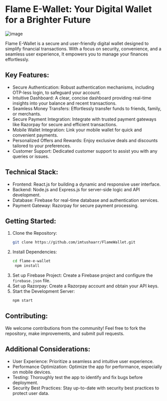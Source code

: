# Flame E-Wallet: Your Digital Wallet for a Brighter Future

![image](https://github.com/user-attachments/assets/e290ecf4-36fb-4031-8772-6e93a2f4af28)

Flame E-Wallet is a secure and user-friendly digital wallet designed to simplify financial transactions. With a focus on security, convenience, and a seamless user experience, It empowers you to manage your finances effortlessly.

## Key Features:
- Secure Authentication: Robust authentication mechanisms, including OTP-less login, to safeguard your account.
- Intuitive Dashboard: A clear, concise dashboard providing real-time insights into your balance and recent transactions.
- Seamless Money Transfers: Effortlessly transfer funds to friends, family, or merchants.
- Secure Payment Integration: Integrate with trusted payment gateways like Razorpay for secure and efficient transactions.
- Mobile Wallet Integration: Link your mobile wallet for quick and convenient payments.
- Personalized Offers and Rewards: Enjoy exclusive deals and discounts tailored to your preferences.
- Customer Support: Dedicated customer support to assist you with any queries or issues.

## Technical Stack:
- Frontend: React.js for building a dynamic and responsive user interface.
- Backend: Node.js and Express.js for server-side logic and API development.
- Database: Firebase for real-time database and authentication services.   
- Payment Gateway: Razorpay for secure payment processing.

## Getting Started:
1. Clone the Repository:
   ``` Bash
   git clone https://github.com/imtushaarr/FlameWallet.git
   ```
2. Install Dependencies:
   ``` Bash
   cd flame-e-wallet
    npm install
   ```
3. Set up Firebase Project: Create a Firebase project and configure the ```firebase.json``` file.
4. Set up Razorpay: Create a Razorpay account and obtain your API keys.
5. Start the Development Server:
   ``` Bash
   npm start
   ```

## Contributing:
We welcome contributions from the community! Feel free to fork the repository, make improvements, and submit pull requests.

## Additional Considerations:
- User Experience: Prioritize a seamless and intuitive user experience.
- Performance Optimization: Optimize the app for performance, especially on mobile devices.
- Testing: Thoroughly test the app to identify and fix bugs before deployment.
- Security Best Practices: Stay up-to-date with security best practices to protect user data.

